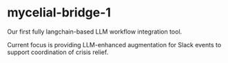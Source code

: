 # mycelial-bridge-1

Our first fully langchain-based LLM workflow integration tool.

Current focus is providing LLM-enhanced augmentation for Slack events to support coordination of crisis relief.

